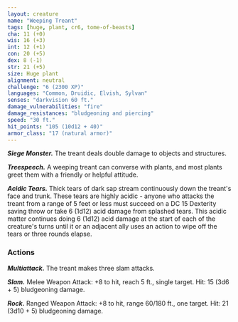 ```yaml
---
layout: creature
name: "Weeping Treant"
tags: [huge, plant, cr6, tome-of-beasts]
cha: 11 (+0)
wis: 16 (+3)
int: 12 (+1)
con: 20 (+5)
dex: 8 (-1)
str: 21 (+5)
size: Huge plant
alignment: neutral
challenge: "6 (2300 XP)"
languages: "Common, Druidic, Elvish, Sylvan"
senses: "darkvision 60 ft."
damage_vulnerabilities: "fire"
damage_resistances: "bludgeoning and piercing"
speed: "30 ft."
hit_points: "105 (10d12 + 40)"
armor_class: "17 (natural armor)"
---
```


***Siege Monster.*** The treant deals double damage to objects and structures.

***Treespeech.*** A weeping treant can converse with plants, and most plants greet them with a friendly or helpful attitude.

***Acidic Tears.*** Thick tears of dark sap stream continuously down the treant's face and trunk. These tears are highly acidic - anyone who attacks the treant from a range of 5 feet or less must succeed on a DC 15 Dexterity saving throw or take 6 (1d12) acid damage from splashed tears. This acidic matter continues doing 6 (1d12) acid damage at the start of each of the creature's turns until it or an adjacent ally uses an action to wipe off the tears or three rounds elapse.

### Actions

***Multiattack.*** The treant makes three slam attacks.

***Slam.*** Melee Weapon Attack: +8 to hit, reach 5 ft., single target. Hit: 15 (3d6 + 5) bludgeoning damage.

***Rock.*** Ranged Weapon Attack: +8 to hit, range 60/180 ft., one target. Hit: 21 (3d10 + 5) bludgeoning damage.


